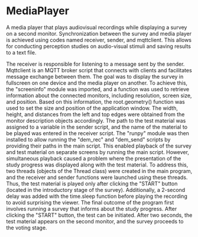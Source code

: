 # MediaPlayer
A media player that plays audiovisual recordings while displaying a survey on a second monitor. Synchronization between the survey and media player is achieved using codes named receiver, sender, and mqttclient. This allows for conducting perception studies on audio-visual stimuli and saving results to a text file.

The receiver is responsible for listening to a message sent by the sender. Mqttclient is an MQTT broker script that connects with clients and facilitates message exchange between them. The goal was to display the survey in fullscreen on one device and the media player on another. To achieve this, the "screeninfo" module was imported, and a function was used to retrieve information about the connected monitors, including resolution, screen size, and position. Based on this information, the root.geometry() function was used to set the size and position of the application window. The width, height, and distances from the left and top edges were obtained from the monitor description objects accordingly. The path to the test material was assigned to a variable in the sender script, and the name of the material to be played was entered in the receiver script. The "runpy" module was then installed to allow running the "dem_rec" and "dem_send" scripts by providing their paths in the main script. This enabled playback of the survey and test material on separate screens by running the main script. However, simultaneous playback caused a problem where the presentation of the study progress was displayed along with the test material. To address this, two threads (objects of the Thread class) were created in the main program, and the receiver and sender functions were launched using these threads. Thus, the test material is played only after clicking the "START" button (located in the introductory stage of the survey). Additionally, a 2-second delay was added with the time.sleep function before playing the recording to avoid surprising the viewer. The final outcome of the program first involves running a survey that informs about the study progress. After clicking the "START" button, the test can be initiated. After two seconds, the test material appears on the second monitor, and the survey proceeds to the voting stage.
